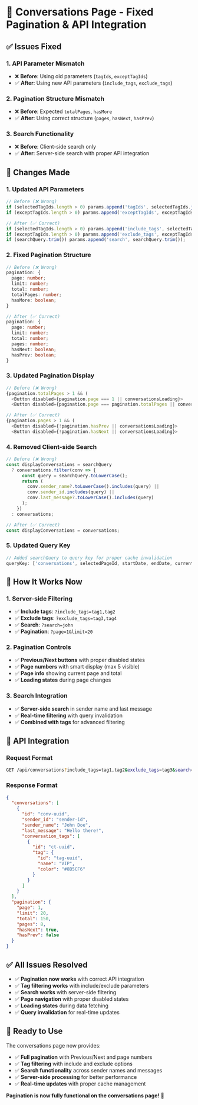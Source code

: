 # 🔧 Conversations Page - Fixed Pagination & API Integration

## ✅ **Issues Fixed**

### **1. API Parameter Mismatch**
- ❌ **Before**: Using old parameters (`tagIds`, `exceptTagIds`)
- ✅ **After**: Using new API parameters (`include_tags`, `exclude_tags`)

### **2. Pagination Structure Mismatch**
- ❌ **Before**: Expected `totalPages`, `hasMore`
- ✅ **After**: Using correct structure (`pages`, `hasNext`, `hasPrev`)

### **3. Search Functionality**
- ❌ **Before**: Client-side search only
- ✅ **After**: Server-side search with proper API integration

## 🔧 **Changes Made**

### **1. Updated API Parameters**
```typescript
// Before (❌ Wrong)
if (selectedTagIds.length > 0) params.append('tagIds', selectedTagIds.join(','));
if (exceptTagIds.length > 0) params.append('exceptTagIds', exceptTagIds.join(','));

// After (✅ Correct)
if (selectedTagIds.length > 0) params.append('include_tags', selectedTagIds.join(','));
if (exceptTagIds.length > 0) params.append('exclude_tags', exceptTagIds.join(','));
if (searchQuery.trim()) params.append('search', searchQuery.trim());
```

### **2. Fixed Pagination Structure**
```typescript
// Before (❌ Wrong)
pagination: {
  page: number;
  limit: number;
  total: number;
  totalPages: number;
  hasMore: boolean;
}

// After (✅ Correct)
pagination: {
  page: number;
  limit: number;
  total: number;
  pages: number;
  hasNext: boolean;
  hasPrev: boolean;
}
```

### **3. Updated Pagination Display**
```typescript
// Before (❌ Wrong)
{pagination.totalPages > 1 && (
  <Button disabled={pagination.page === 1 || conversationsLoading}>
  <Button disabled={pagination.page === pagination.totalPages || conversationsLoading}>

// After (✅ Correct)
{pagination.pages > 1 && (
  <Button disabled={!pagination.hasPrev || conversationsLoading}>
  <Button disabled={!pagination.hasNext || conversationsLoading}>
```

### **4. Removed Client-side Search**
```typescript
// Before (❌ Wrong)
const displayConversations = searchQuery
  ? conversations.filter(conv => {
      const query = searchQuery.toLowerCase();
      return (
        conv.sender_name?.toLowerCase().includes(query) ||
        conv.sender_id.includes(query) ||
        conv.last_message?.toLowerCase().includes(query)
      );
    })
  : conversations;

// After (✅ Correct)
const displayConversations = conversations;
```

### **5. Updated Query Key**
```typescript
// Added searchQuery to query key for proper cache invalidation
queryKey: ['conversations', selectedPageId, startDate, endDate, currentPage, selectedTagIds, exceptTagIds, searchQuery]
```

## 🎯 **How It Works Now**

### **1. Server-side Filtering**
- ✅ **Include tags**: `?include_tags=tag1,tag2`
- ✅ **Exclude tags**: `?exclude_tags=tag3,tag4`
- ✅ **Search**: `?search=john`
- ✅ **Pagination**: `?page=1&limit=20`

### **2. Pagination Controls**
- ✅ **Previous/Next buttons** with proper disabled states
- ✅ **Page numbers** with smart display (max 5 visible)
- ✅ **Page info** showing current page and total
- ✅ **Loading states** during page changes

### **3. Search Integration**
- ✅ **Server-side search** in sender name and last message
- ✅ **Real-time filtering** with query invalidation
- ✅ **Combined with tags** for advanced filtering

## 🚀 **API Integration**

### **Request Format**
```bash
GET /api/conversations?include_tags=tag1,tag2&exclude_tags=tag3&search=john&page=1&limit=20
```

### **Response Format**
```json
{
  "conversations": [
    {
      "id": "conv-uuid",
      "sender_id": "sender-id",
      "sender_name": "John Doe",
      "last_message": "Hello there!",
      "conversation_tags": [
        {
          "id": "ct-uuid",
          "tag": {
            "id": "tag-uuid",
            "name": "VIP",
            "color": "#8B5CF6"
          }
        }
      ]
    }
  ],
  "pagination": {
    "page": 1,
    "limit": 20,
    "total": 150,
    "pages": 8,
    "hasNext": true,
    "hasPrev": false
  }
}
```

## ✅ **All Issues Resolved**

- ✅ **Pagination now works** with correct API integration
- ✅ **Tag filtering works** with include/exclude parameters
- ✅ **Search works** with server-side filtering
- ✅ **Page navigation** with proper disabled states
- ✅ **Loading states** during data fetching
- ✅ **Query invalidation** for real-time updates

## 🎉 **Ready to Use**

The conversations page now provides:
- ✅ **Full pagination** with Previous/Next and page numbers
- ✅ **Tag filtering** with include and exclude options
- ✅ **Search functionality** across sender names and messages
- ✅ **Server-side processing** for better performance
- ✅ **Real-time updates** with proper cache management

**Pagination is now fully functional on the conversations page!** 🚀
